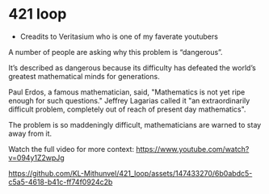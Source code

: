 # 421 loop
- Creadits to Veritasium who is one of my faverate youtubers 

A number of people are asking why this problem is “dangerous”. 

It’s described as dangerous because its difficulty has defeated the world’s greatest mathematical minds for generations. 

Paul Erdos, a famous mathematician, said, "Mathematics is not yet ripe enough for such questions." Jeffrey Lagarias called it "an extraordinarily difficult problem, completely out of reach of present day mathematics". 

The problem is so maddeningly difficult, mathematicians are warned to stay away from it. 

Watch the full video for more context: https://www.youtube.com/watch?v=094y1Z2wpJg




https://github.com/KL-Mithunvel/421_loop/assets/147433270/6b0abdc5-c5a5-4618-b41c-ff74f0924c2b

